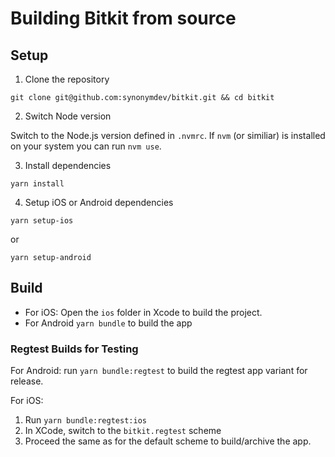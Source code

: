 # Building Bitkit from source

## Setup

1. Clone the repository

```shell
git clone git@github.com:synonymdev/bitkit.git && cd bitkit
```

2. Switch Node version

Switch to the Node.js version defined in `.nvmrc`. If `nvm` (or similiar) is installed on your system you can run `nvm use`.

3. Install dependencies

```shell
yarn install
```

4. Setup iOS or Android dependencies

```shell
yarn setup-ios
```

or

```shell
yarn setup-android
```

## Build

- For iOS: Open the `ios` folder in Xcode to build the project.
- For Android `yarn bundle` to build the app

### Regtest Builds for Testing

For Android: run `yarn bundle:regtest` to build the regtest app variant for release.

For iOS:

1. Run `yarn bundle:regtest:ios`
2. In XCode, switch to the `bitkit.regtest` scheme
3. Proceed the same as for the default scheme to build/archive the app.

